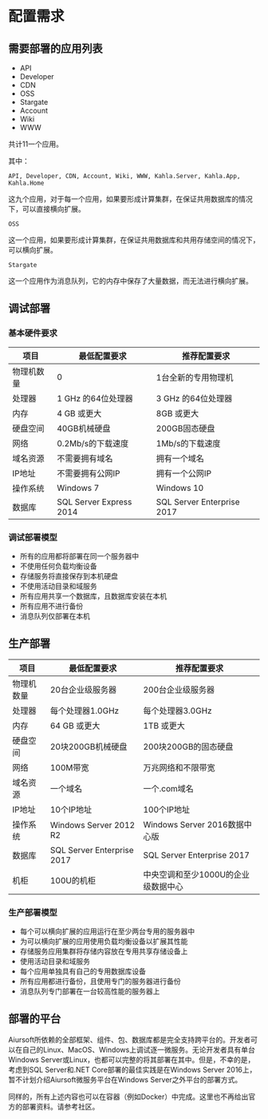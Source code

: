 # 配置需求

## 需要部署的应用列表

+ API
+ Developer
+ CDN
+ OSS
+ Stargate
+ Account
+ Wiki
+ WWW

共计11一个应用。

其中：

    API, Developer, CDN, Account, Wiki, WWW, Kahla.Server, Kahla.App, Kahla.Home
这九个应用，对于每一个应用，如果要形成计算集群，在保证共用数据库的情况下，可以直接横向扩展。

    OSS

这一个应用，如果要形成计算集群，在保证共用数据库和共用存储空间的情况下，可以横向扩展。

    Stargate
这一个应用作为消息队列，它的内存中保存了大量数据，而无法进行横向扩展。

## 调试部署

### 基本硬件要求

| 项目        | 最低配置要求    |  推荐配置要求  |
|--|--|--|
|物理机数量|  0  |   1台全新的专用物理机
|处理器|   1 GHz 的64位处理器  |   3 GHz 的64位处理器
|内存|   4 GB 或更大  |   8GB 或更大
|硬盘空间|  40GB机械硬盘  |   200GB固态硬盘
|网络|  0.2Mb/s的下载速度  |   1Mb/s的下载速度
|域名资源|  不需要拥有域名  |   拥有一个域名
|IP地址|  不需要拥有公网IP  |   拥有一个公网IP
|操作系统|  Windows 7  |   Windows 10
|数据库|  SQL Server Express 2014 |   SQL Server Enterprise 2017

### 调试部署模型

+ 所有的应用都将部署在同一个服务器中
+ 不使用任何负载均衡设备
+ 存储服务将直接保存到本机硬盘
+ 不使用活动目录和域服务
+ 所有应用共享一个数据库，且数据库安装在本机
+ 所有应用不进行备份
+ 消息队列仅部署在本机

## 生产部署

| 项目        | 最低配置要求    |  推荐配置要求  |
|--|--|--|
|物理机数量|  20台企业级服务器  |   200台企业级服务器
|处理器|   每个处理器1.0GHz  |   每个处理器3.0GHz
|内存|   64 GB 或更大  |   1TB 或更大
|硬盘空间|  20块200GB机械硬盘  |   200块200GB的固态硬盘
|网络|  100M带宽  |   万兆网络和不限带宽
|域名资源|  一个域名  |   一个.com域名
|IP地址|  10个IP地址  |   100个IP地址
|操作系统|  Windows Server 2012 R2  |   Windows Server 2016数据中心版
|数据库|  SQL Server Enterprise 2017 |   SQL Server Enterprise 2017
|机柜|  100U的机柜 |   中央空调和至少1000U的企业级数据中心

### 生产部署模型

+ 每个可以横向扩展的应用运行在至少两台专用的服务器中
+ 为可以横向扩展的应用使用负载均衡设备以扩展其性能
+ 存储服务应用集群将存储内容放在专用共享存储设备上
+ 使用活动目录和域服务
+ 每个应用单独具有自己的专用数据库设备
+ 所有应用都进行备份，且使用专门的服务器进行备份
+ 消息队列专门部署在一台较高性能的服务器上

## 部署的平台

Aiursoft所依赖的全部框架、组件、包、数据库都是完全支持跨平台的。开发者可以在自己的Linux、MacOS、Windows上调试逐一微服务。无论开发者具有单台Windows Server或Linux，也都可以完整的将其部署在其中。但是，不幸的是，考虑到SQL Server和.NET Core部署的最佳实践是在Windows Server 2016上，暂不计划介绍Aiursoft微服务平台在Windows Server之外平台的部署方式。

同样的，所有上述内容也可以在容器（例如Docker）中完成。这里也不再给出官方的部署资料。请参考社区。